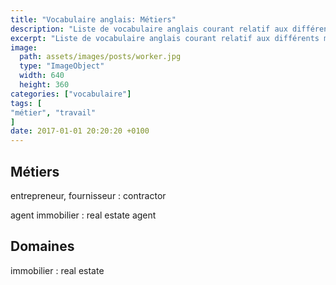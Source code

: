 ```yaml
---
title: "Vocabulaire anglais: Métiers"
description: "Liste de vocabulaire anglais courant relatif aux différents métiers."
excerpt: "Liste de vocabulaire anglais courant relatif aux différents métiers."
image:
  path: assets/images/posts/worker.jpg
  type: "ImageObject"
  width: 640
  height: 360
categories: ["vocabulaire"]
tags: [
"métier", "travail"
]
date: 2017-01-01 20:20:20 +0100
---
```


## Métiers

entrepreneur, fournisseur
: contractor

agent immobilier
: real estate agent


## Domaines

immobilier
: real estate
